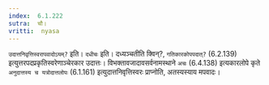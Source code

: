 ```yaml
---
index:  6.1.222
sutra:  चौ।
vritti:  nyasa 
---
```


`उदात्तनिवृत्तिस्वरापवादोऽयम्?` इति। `दधीचः` इति। दध्यञ्चतीति क्विन्?, `गतिकारकोपपदात्?` (6.2.139) इत्युत्तरपदप्रकृतिस्वरेणाञ्चेरकार उदात्तः। विभक्तावजादावसर्वनामस्थाने `अचः` (6.4.138) इत्यकारलोपे कृते `अनुदात्तस्य च यत्रोदात्तलोपः` (6.1.161) इत्युदात्तनिवृत्तिस्वरः प्राप्नोति, अतस्यस्याय मपवादः। 

